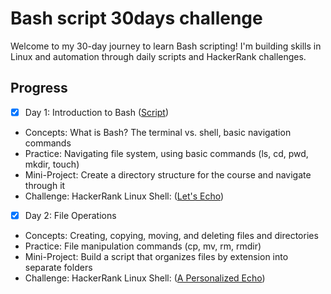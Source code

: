 # Bash script 30days challenge

Welcome to my 30-day journey to learn Bash scripting! I'm building skills in Linux and automation through daily scripts and HackerRank challenges.

## Progress
- [x] Day 1: Introduction to Bash ([Script](week1/day1.sh))
 - Concepts: What is Bash? The terminal vs. shell, basic navigation commands
 - Practice: Navigating file system, using basic commands (ls, cd, pwd, mkdir, touch)
 - Mini-Project: Create a directory structure for the course and navigate through it
 -  Challenge: HackerRank Linux Shell: ([Let's Echo](https://www.hackerrank.com/challenges/bash-tutorials-lets-echo/submissions/code/433283946))
- [x] Day 2: File Operations
 - Concepts: Creating, copying, moving, and deleting files and directories
 - Practice: File manipulation commands (cp, mv, rm, rmdir)
 - Mini-Project: Build a script that organizes files by extension into separate folders
 - Challenge: HackerRank Linux Shell:  ([A Personalized Echo](https://www.hackerrank.com/challenges/bash-tutorials---a-personalized-echo/submissions/code/433566771))
